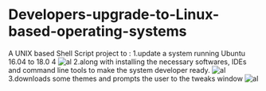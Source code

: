 # Developers-upgrade-to-Linux-based-operating-systems
A UNIX based Shell Script project to :
1.update a system running Ubuntu 16.04 to 18.0 4 
![al](../master/screenshot.png)
2.along with installing the necessary softwares, IDEs and command line tools to make the system developer ready.
![al](../master/img2.png)
3.downloads some themes and prompts the user to the tweaks window
![al](../master/img3.png)
